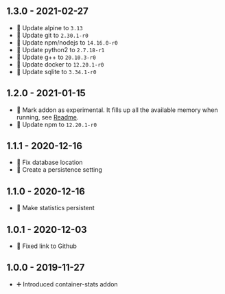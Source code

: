 ## 1.3.0 - 2021-02-27

* 🔼 Update alpine to `3.13`
* 🔼 Update git to `2.30.1-r0`
* 🔼 Update npm/nodejs to `14.16.0-r0`
* 🔼 Update python2 to `2.7.18-r1`
* 🔼 Update g++ to `20.10.3-r0`
* 🔼 Update docker to `12.20.1-r0`
* 🔼 Update sqlite to `3.34.1-r0`


## 1.2.0 - 2021-01-15

* 🧪 Mark addon as experimental. It fills up all the available memory when running, see [Readme](https://github.com/Poeschl/Hassio-Addons/blob/master/container-stats/README.md).
* 🔼 Update npm to `12.20.1-r0`


## 1.1.1 - 2020-12-16

* 🐛 Fix database location
* 🔨 Create a persistence setting


## 1.1.0 - 2020-12-16

* 🔨 Make statistics persistent


## 1.0.1 - 2020-12-03

* 🔨 Fixed link to Github


## 1.0.0 - 2019-11-27

* ➕ Introduced container-stats addon
